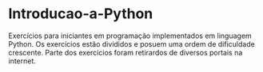 # Introducao-a-Python
Exercícios para iniciantes em programação implementados em linguagem Python.  Os exercícios estão divididos e posuem uma ordem de dificuldade crescente. Parte dos exercícios foram retirardos de diversos portais na internet.
